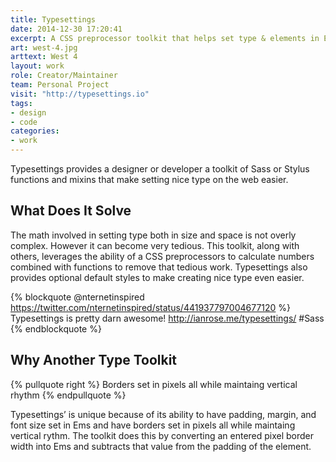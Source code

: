 ```yaml
---
title: Typesettings
date: 2014-12-30 17:20:41
excerpt: A CSS preprocessor toolkit that helps set type & elements in Ems with modular scale, vertical rhythm, and responsive ratio based headlines.
art: west-4.jpg
arttext: West 4
layout: work
role: Creator/Maintainer
team: Personal Project
visit: "http://typesettings.io"
tags:
- design
- code
categories:
- work
---
```


<span class=dropcap>T</span>ypesettings provides a designer or developer a toolkit of Sass or Stylus functions and mixins that make setting nice type on the web easier.

## What Does It Solve

The math involved in setting type both in size and space is not overly complex. However it can become very tedious. This toolkit, along with others, leverages the ability of a CSS preprocessors to calculate numbers combined with functions to remove that tedious work. Typesettings also provides optional default styles to make creating nice type even easier.

{% blockquote @nternetinspired https://twitter.com/nternetinspired/status/441937797004677120 %}
  Typesettings is pretty darn awesome! http://ianrose.me/typesettings/  #Sass
{% endblockquote %}

## Why Another Type Toolkit

{% pullquote right %}
Borders set in pixels all while maintaing vertical rhythm
{% endpullquote %}

Typesettings’ is unique because of its ability to have padding, margin, and font size set in Ems and have borders set in pixels all while maintaing vertical rythm. The toolkit does this by converting an entered pixel border width into Ems and subtracts that value from the padding of the element.